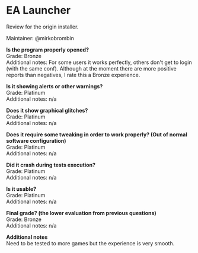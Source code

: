 # EA Launcher
Review for the origin installer.

Maintainer: @mirkobrombin

**Is the program properly opened?**  
Grade: Bronze  
Additional notes: For some users it works perfectly, others don't get to login (with the same conf). Although at the moment there are more positive reports than negatives, I rate this a Bronze experience.

**Is it showing alerts or other warnings?**  
Grade: Platinum  
Additional notes: n/a

**Does it show graphical glitches?**  
Grade: Platinum  
Additional notes: n/a

**Does it require some tweaking in order to work properly? (Out of normal software configuration)**  
Grade: Platinum  
Additional notes: n/a

**Did it crash during tests execution?**  
Grade: Platinum  
Additional notes: n/a

**Is it usable?**  
Grade: Platinum  
Additional notes: n/a

**Final grade? (the lower evaluation from previous questions)**  
Grade: Bronze  
Additional notes: n/a

**Additional notes**  
Need to be tested to more games but the experience is very smooth.
